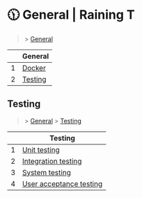 # 🕦 General  | Raining T

> [](/) > [General](/general)

<table><thead><tr><th></th><th>General</th></tr></thead><tbody><tr><td>1</td><td><a href="general/docker">Docker</a></td></tr><tr><td>2</td><td><a href="general/testing">Testing</a></td></tr></tbody></table>

## Testing

> [](/) > [General](/general) > [Testing](/general/testing)

<table><thead><tr><th></th><th>Testing</th></tr></thead><tbody><tr><td>1</td><td><a href="general/testing/01-unit-testing">Unit testing</a></td></tr><tr><td>2</td><td><a href="general/testing/02-integration-testing">Integration testing</a></td></tr><tr><td>3</td><td><a href="general/testing/03-system-testing">System testing</a></td></tr><tr><td>4</td><td><a href="general/testing/04-user-acceptance-testing">User acceptance testing</a></td></tr></tbody></table>

